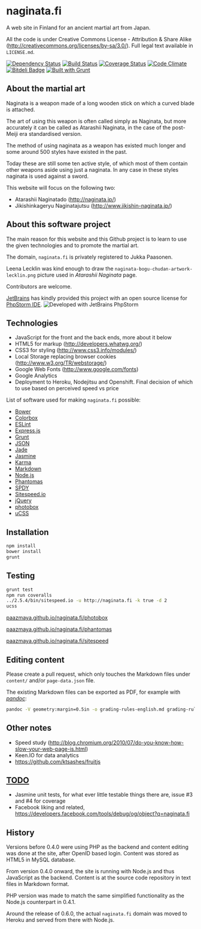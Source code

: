 # naginata.fi

A web site in Finland for an ancient martial art from Japan.

All the code is under Creative Commons License - Attribution & Share Alike (http://creativecommons.org/licenses/by-sa/3.0/).
Full legal text available in `LICENSE.md`.

[![Dependency Status](https://gemnasium.com/paazmaya/naginata.fi.png)](https://gemnasium.com/paazmaya/naginata.fi)
[![Build Status](https://travis-ci.org/paazmaya/naginata.fi.png)](https://travis-ci.org/paazmaya/naginata.fi)
[![Coverage Status](https://coveralls.io/repos/paazmaya/naginata.fi/badge.png)](https://coveralls.io/r/paazmaya/naginata.fi)
[![Code Climate](https://codeclimate.com/github/paazmaya/naginata.fi.png)](https://codeclimate.com/github/paazmaya/naginata.fi)
[![Bitdeli Badge](https://d2weczhvl823v0.cloudfront.net/paazmaya/naginata.fi/trend.png)](https://bitdeli.com/free "Bitdeli Badge")
[![Built with Grunt](https://cdn.gruntjs.com/builtwith.png)](http://gruntjs.com/)

## About the martial art

Naginata is a weapon made of a long wooden stick on which a curved blade is attached.

The art of using this weapon is often called simply as Naginata, but more accurately
it can be called as Atarashii Naginata, in the case of the post-Meiji era standardised
version.

The method of using naginata as a weapon has existed much longer and some around 500 styles
have existed in the past.

Today these are still some ten active style, of which most of them contain other weapons
aside using just a naginata. In any case in these styles naginata is used against a sword.

This website will focus on the following two:

 * Atarashii Naginatado (http://naginata.jp/)
 * Jikishinkageryu Naginatajutsu (http://www.jikishin-naginata.jp/)

## About this software project

The main reason for this website and this Github project is to learn to use the given
technologies and to promote the martial art.

The domain, `naginata.fi` is privately registered to Jukka Paasonen.

Leena Lecklin was kind enough to draw the `naginata-bogu-chudan-artwork-lecklin.png` picture used in
_Atarashii Naginata_ page.

Contributors are welcome.

[JetBrains](http://www.jetbrains.com/) has kindly provided this project with an open source license for
[PhpStorm IDE](http://www.jetbrains.com/phpstorm/).
![Developed with JetBrains PhpStorm](http://www.jetbrains.com/phpstorm/documentation/phpstorm_banners/phpstorm1/phpstorm125x37_white.gif)

## Technologies

 * JavaScript for the front and the back ends, more about it below
 * HTML5 for markup (http://developers.whatwg.org/)
 * CSS3 for styling (http://www.css3.info/modules/)
 * Local Storage replacing browser cookies (http://www.w3.org/TR/webstorage/)
 * Google Web Fonts (http://www.google.com/fonts)
 * Google Analytics
 * Deployment to Heroku, Nodejitsu and Openshift. Final decision of which to use based on perceived speed vs price

List of software used for making `naginata.fi` possible:

 * [Bower](http://bower.io/ "Bower is a package manager for the web")
 * [Colorbox](http://jacklmoore.com/colorbox/ "A lightweight customizable lightbox plugin for jQuery")
 * [ESLint](http://eslint.org/ "The pluggable linting utility for JavaScript")
 * [Express.js](http://expressjs.com/ "web application framework for node")
 * [Grunt](http://gruntjs.com/ "The JavaScript Task Runner")
 * [JSON](http://www.json.org/ "JSON (JavaScript Object Notation) is a lightweight data-interchange format")
 * [Jade](http://jade-lang.com/ "node templating language")
 * [Jasmine](http://pivotal.github.io/jasmine/ "Jasmine is a behavior-driven development framework for testing JavaScript code")
 * [Karma](http://karma-runner.github.io "Spectacular Test Runner for JavaScript")
 * [Markdown](http://daringfireball.net/projects/markdown/ "Markdown is a text-to-HTML conversion tool for web writers")
 * [Node.js](http://nodejs.org "Node.js is a platform built on Chrome's JavaScript runtime for easily building fast, scalable network applications")
 * [Phantomas](http://macbre.github.io/phantomas/ "PhantomJS-based web performance metrics collector and monitoring tool")
 * [SPDY](https://github.com/indutny/node-spdy "SPDY Server for node.js")
 * [Sitespeed.io](http://sitespeed.io "Analyze your website speed and performance")
 * [jQuery](http://jquery.com/ "New wave JavaScript")
 * [photobox](https://github.com/stefanjudis/photobox "Module to create screenshots of your site and check if the layout has changed")
 * [uCSS](https://github.com/operasoftware/ucss "uCSS is made for crawling (large) websites to find unused CSS selectors")


## Installation

```sh
npm install
bower install
grunt
```

## Testing

```sh
grunt test
npm run coveralls
../2.5.4/bin/sitespeed.io -u http://naginata.fi -k true -d 2
ucss
```

[paazmaya.github.io/naginata.fi/photobox](http://paazmaya.github.io/naginata.fi/photobox)

[paazmaya.github.io/naginata.fi/phantomas](http://paazmaya.github.io/naginata.fi/phantomas)

[paazmaya.github.io/naginata.fi/sitespeed](http://paazmaya.github.io/naginata.fi/sitespeed)


## Editing content

Please create a pull request, which only touches the Markdown files under `content/` and/or `page-data.json` file.

The existing Markdown files can be exported as PDF, for example with [_pandoc_](http://johnmacfarlane.net/pandoc/):

```sh
pandoc -V geometry:margin=0.5in -o grading-rules-english.md grading-rules-english.pdf
```
 
## Other notes

 * Speed study (http://blog.chromium.org/2010/07/do-you-know-how-slow-your-web-page-is.html)
 * Keen.IO for data analytics
 * https://github.com/ktsashes/fruitjs

## [TODO](https://github.com/paazmaya/naginata.fi/issues "issues")

 * Jasmine unit tests, for what ever little testable things there are, issue #3 and #4 for coverage
 * Facebook liking and related, https://developers.facebook.com/tools/debug/og/object?q=naginata.fi

## History

Versions before 0.4.0 were using PHP as the backend and content editing was done at the site, after
OpenID based login. Content was stored as HTML5 in MySQL database.

From version 0.4.0 onward, the site is running with Node.js and thus JavaScript as the backend.
Content is at the source code repository in text files in Markdown format.

PHP version was made to match the same simplified functionality as the Node.js counterpart in 0.4.1.

Around the release of 0.6.0, the actual `naginata.fi` domain was moved to Heroku and served from there with Node.js.

